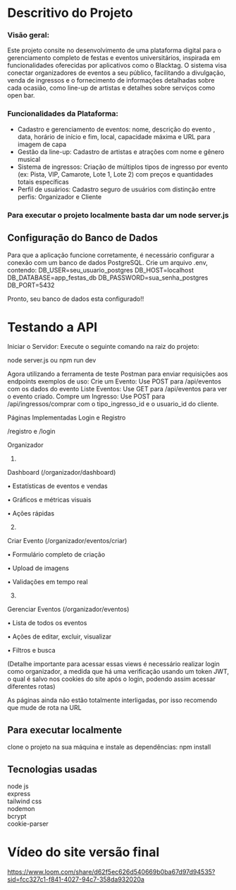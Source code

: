 # Descritivo do Projeto
### Visão geral:
Este projeto consite no desenvolvimento de uma plataforma digital  para o gerenciamento completo de festas e eventos universitários, inspirada em funcionalidades oferecidas por aplicativos como o Blacktag. O sistema visa conectar organizadores de eventos a seu público, facilitando a divulgação, venda de ingressos e o fornecimento de informações detalhadas sobre cada ocasião, como line-up de artistas e detalhes sobre serviços como open bar.
### Funcionalidades da Plataforma:
* Cadastro e gerenciamento de eventos: nome, descrição do evento , data, horário de início e fim, local, capacidade máxima e URL para imagem de capa
* Gestão da line-up: Cadastro de artistas e atrações com nome e gênero musical
* Sistema de ingressos: Criação de múltiplos tipos de ingresso por evento (ex: Pista, VIP, Camarote, Lote 1, Lote 2) com preços e quantidades totais específicas
* Perfil de usuários: Cadastro seguro de usuários com distinção entre perfis: Organizador e Cliente

### Para executar o projeto localmente basta dar um node server.js


##  Configuração do Banco de Dados
Para que a aplicação funcione corretamente, é necessário configurar a conexão com um banco de dados PostgreSQL.
Crie um arquivo .env, contendo:
DB_USER=seu_usuario_postgres
DB_HOST=localhost
DB_DATABASE=app_festas_db
DB_PASSWORD=sua_senha_postgres
DB_PORT=5432

Pronto, seu banco de dados esta configurado!!

# Testando a API

Iniciar o Servidor: Execute o seguinte comando na raiz do projeto:

node server.js ou npm run dev

Agora utilizando a ferramenta de teste Postman  para enviar requisições aos endpoints
exemplos de uso: Crie um Evento: Use POST para /api/eventos com os dados do evento
Liste Eventos: Use GET para /api/eventos para ver o evento criado.
Compre um Ingresso: Use POST para /api/ingressos/comprar com o tipo_ingresso_id e o usuario_id do cliente.

Páginas Implementadas
Login e Registro

/registro e /login

Organizador

1.
Dashboard (/organizador/dashboard)

•
Estatísticas de eventos e vendas

•
Gráficos e métricas visuais

•
Ações rápidas



2.
Criar Evento (/organizador/eventos/criar)

•
Formulário completo de criação

•
Upload de imagens

•
Validações em tempo real



3.
Gerenciar Eventos (/organizador/eventos)

•
Lista de todos os eventos

•
Ações de editar, excluir, visualizar

•
Filtros e busca

(Detalhe importante para acessar essas views é necessário realizar login como organizador, a medida que há uma verificação usando um token JWT, o qual é salvo nos cookies do site após o login, podendo assim acessar diferentes rotas)

As páginas ainda não estão totalmente interligadas, por isso recomendo que mude de rota na URL

## Para executar localmente

clone o projeto na sua máquina e instale as dependências: npm install

## Tecnologias usadas
node js <br>
express <br>
tailwind css <br>
nodemon <br>
bcrypt <br>
cookie-parser
# Vídeo do site versão final
https://www.loom.com/share/d62f5ec626d540669b0ba67d97d94535?sid=fcc327c1-f841-4027-94c7-358da932020a

